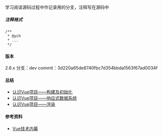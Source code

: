 学习阅读源码过程中作记录用的分支，注释写在源码中

##### 注释格式
```
/**
 * @ych
 * ...
 */
```

#### 版本
2.6.x
分支：dev
commit：3d220a65de8740fbc7d354bbda1563f67ad0034f


#### 总结
- [认识Vue项目——构建及初始化]()
- [认识Vue项目——响应式数据系统]()
- [认识Vue项目——渲染]()


#### 参考资料
- [Vue技术内幕](http://hcysun.me/vue-design/)
